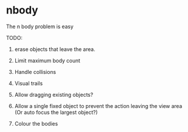 # nbody
The n body problem is easy

TODO:
1. erase objects that leave the area.

2. Limit maximum body count

3. Handle collisions

4. Visual trails

5. Allow dragging existing objects?

6. Allow a single fixed object to prevent the action leaving the view area
(Or auto focus the largest object?)

7. Colour the bodies
